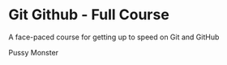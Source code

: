 # Git Github - Full Course

A face-paced course for getting up to speed on Git and GitHub

Pussy Monster
